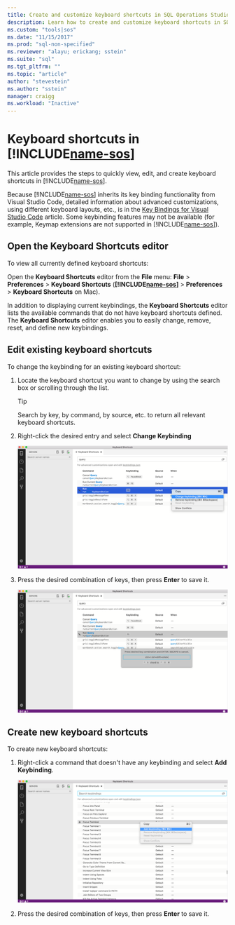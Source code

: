 ```yaml
---
title: Create and customize keyboard shortcuts in SQL Operations Studio (preview) | Microsoft Docs
description: Learn how to create and customize keyboard shortcuts in SQL Operations Studio (preview).
ms.custom: "tools|sos"
ms.date: "11/15/2017"
ms.prod: "sql-non-specified"
ms.reviewer: "alayu; erickang; sstein"
ms.suite: "sql"
ms.tgt_pltfrm: ""
ms.topic: "article"
author: "stevestein"
ms.author: "sstein"
manager: craigg
ms.workload: "Inactive"
---
```

# Keyboard shortcuts in [!INCLUDE[name-sos](../includes/name-sos.md)]

This article provides the steps to quickly view, edit, and create keyboard shortcuts in [!INCLUDE[name-sos](../includes/name-sos-short.md)].

Because [!INCLUDE[name-sos](../includes/name-sos-short.md)] inherits its key binding functionality from Visual Studio Code, detailed information about advanced customizations, using different keyboard layouts, etc., is in the [Key Bindings for Visual Studio Code](https://code.visualstudio.com/docs/getstarted/keybindings) article. Some keybinding features may not be available (for example, Keymap extensions are not supported in [!INCLUDE[name-sos](../includes/name-sos-short.md)]).


## Open the Keyboard Shortcuts editor

To view all currently defined keyboard shortcuts:

Open the **Keyboard Shortcuts** editor from the **File** menu: **File** > **Preferences** > **Keyboard Shortcuts** (**[!INCLUDE[name-sos](../includes/name-sos-short.md)]** > **Preferences** > **Keyboard Shortcuts** on Mac).

In addition to displaying current keybindings, the **Keyboard Shortcuts** editor lists the available commands that do not have keyboard shortcuts defined. The **Keyboard Shortcuts** editor enables you to easily change, remove, reset, and define new keybindings.  


## Edit existing keyboard shortcuts

To change the keybinding for an existing keyboard shortcut:

1. Locate the keyboard shortcut you want to change by using the search box or scrolling through the list.
   > [!TIP]
   > Search by key, by command, by source, etc. to return all relevant keyboard shortcuts.

1. Right-click the desired entry and select **Change Keybinding**

   ![edit keyboard shortcut](media/keyboard-shortcuts/change-keybinding.png)

1. Press the desired combination of keys, then press **Enter** to save it. 

   ![save keyboard shortcut](media/keyboard-shortcuts/save-keybinding.png)

## Create new keyboard shortcuts

To create new keyboard shortcuts:

1. Right-click a command that doesn't have any keybinding and select **Add Keybinding**.

   ![create keyboard shortcut](media/keyboard-shortcuts/add-keybinding.png)

1. Press the desired combination of keys, then press **Enter** to save it.


